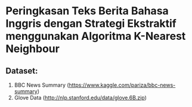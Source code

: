 # Peringkasan Teks Berita Bahasa Inggris dengan Strategi Ekstraktif menggunakan Algoritma K-Nearest Neighbour

## Dataset:
1. BBC News Summary (https://www.kaggle.com/pariza/bbc-news-summary)
2. Glove Data (http://nlp.stanford.edu/data/glove.6B.zip)
